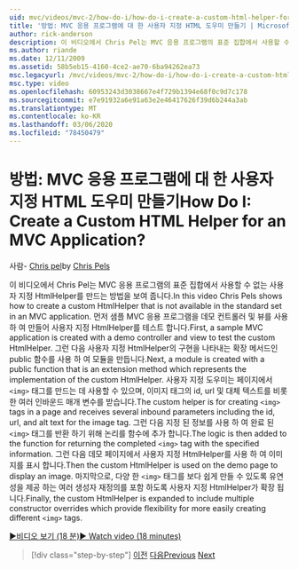 ```yaml
---
uid: mvc/videos/mvc-2/how-do-i/how-do-i-create-a-custom-html-helper-for-an-mvc-application
title: '방법: MVC 응용 프로그램에 대 한 사용자 지정 HTML 도우미 만들기 | Microsoft Docs'
author: rick-anderson
description: 이 비디오에서 Chris Pel는 MVC 응용 프로그램의 표준 집합에서 사용할 수 없는 사용자 지정 HtmlHelper를 만드는 방법을 보여 줍니다. 먼저 샘플 MVC의
ms.author: riande
ms.date: 12/11/2009
ms.assetid: 58b5eb15-4160-4ce2-ae70-6ba94262ea73
msc.legacyurl: /mvc/videos/mvc-2/how-do-i/how-do-i-create-a-custom-html-helper-for-an-mvc-application
msc.type: video
ms.openlocfilehash: 60953243d3038667e4f729b1394e68f0c9d7c178
ms.sourcegitcommit: e7e91932a6e91a63e2e46417626f39d6b244a3ab
ms.translationtype: MT
ms.contentlocale: ko-KR
ms.lasthandoff: 03/06/2020
ms.locfileid: "78450479"
---
```

# <a name="how-do-i-create-a-custom-html-helper-for-an-mvc-application"></a><span data-ttu-id="6480f-105">방법: MVC 응용 프로그램에 대 한 사용자 지정 HTML 도우미 만들기</span><span class="sxs-lookup"><span data-stu-id="6480f-105">How Do I: Create a Custom HTML Helper for an MVC Application?</span></span>

<span data-ttu-id="6480f-106">사람- [Chris pel](https://twitter.com/chrispels)</span><span class="sxs-lookup"><span data-stu-id="6480f-106">by [Chris Pels](https://twitter.com/chrispels)</span></span>

<span data-ttu-id="6480f-107">이 비디오에서 Chris Pel는 MVC 응용 프로그램의 표준 집합에서 사용할 수 없는 사용자 지정 HtmlHelper를 만드는 방법을 보여 줍니다.</span><span class="sxs-lookup"><span data-stu-id="6480f-107">In this video Chris Pels shows how to create a custom HtmlHelper that is not available in the standard set in an MVC application.</span></span> <span data-ttu-id="6480f-108">먼저 샘플 MVC 응용 프로그램을 데모 컨트롤러 및 뷰를 사용 하 여 만들어 사용자 지정 HtmlHelper를 테스트 합니다.</span><span class="sxs-lookup"><span data-stu-id="6480f-108">First, a sample MVC application is created with a demo controller and view to test the custom HtmlHelper.</span></span> <span data-ttu-id="6480f-109">그런 다음 사용자 지정 HtmlHelper의 구현을 나타내는 확장 메서드인 public 함수를 사용 하 여 모듈을 만듭니다.</span><span class="sxs-lookup"><span data-stu-id="6480f-109">Next, a module is created with a public function that is an extension method which represents the implementation of the custom HtmlHelper.</span></span> <span data-ttu-id="6480f-110">사용자 지정 도우미는 페이지에서 `<img>` 태그를 만드는 데 사용할 수 있으며, 이미지 태그의 id, url 및 대체 텍스트를 비롯 한 여러 인바운드 매개 변수를 받습니다.</span><span class="sxs-lookup"><span data-stu-id="6480f-110">The custom helper is for creating `<img>` tags in a page and receives several inbound parameters including the id, url, and alt text for the image tag.</span></span> <span data-ttu-id="6480f-111">그런 다음 지정 된 정보를 사용 하 여 완료 된 `<img>` 태그를 반환 하기 위해 논리를 함수에 추가 합니다.</span><span class="sxs-lookup"><span data-stu-id="6480f-111">The logic is then added to the function for returning the completed `<img>` tag with the specified information.</span></span> <span data-ttu-id="6480f-112">그런 다음 데모 페이지에서 사용자 지정 HtmlHelper를 사용 하 여 이미지를 표시 합니다.</span><span class="sxs-lookup"><span data-stu-id="6480f-112">Then the custom HtmlHelper is used on the demo page to display an image.</span></span> <span data-ttu-id="6480f-113">마지막으로, 다양 한 `<img>` 태그를 보다 쉽게 만들 수 있도록 유연성을 제공 하는 여러 생성자 재정의를 포함 하도록 사용자 지정 HtmlHelper가 확장 됩니다.</span><span class="sxs-lookup"><span data-stu-id="6480f-113">Finally, the custom HtmlHelper is expanded to include multiple constructor overrides which provide flexibility for more easily creating different `<img>` tags.</span></span>

[<span data-ttu-id="6480f-114">&#9654;비디오 보기 (18 분)</span><span class="sxs-lookup"><span data-stu-id="6480f-114">&#9654; Watch video (18 minutes)</span></span>](https://channel9.msdn.com/Blogs/ASP-NET-Site-Videos/how-do-i-create-a-custom-html-helper-for-an-mvc-application)

> [!div class="step-by-step"]
> <span data-ttu-id="6480f-115">[이전](how-do-i-implement-view-models-to-manage-data-for-aspnet-mvc-views.md)
> [다음](how-do-i-work-with-model-binders-in-an-mvc-application.md)</span><span class="sxs-lookup"><span data-stu-id="6480f-115">[Previous](how-do-i-implement-view-models-to-manage-data-for-aspnet-mvc-views.md)
[Next](how-do-i-work-with-model-binders-in-an-mvc-application.md)</span></span>
